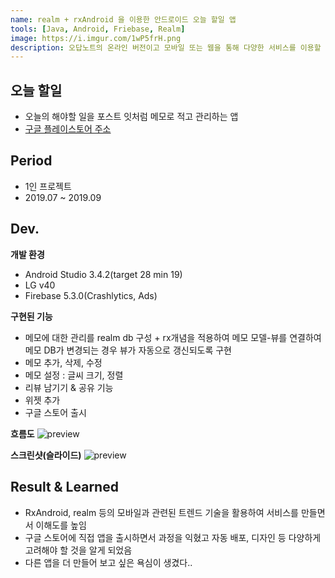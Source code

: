 ```yaml
---
name: realm + rxAndroid 을 이용한 안드로이드 오늘 할일 앱
tools: [Java, Android, Friebase, Realm]
image: https://i.imgur.com/1wP5frH.png
description: 오답노트의 온라인 버전이고 모바일 또는 웹을 통해 다양한 서비스를 이용할 수 있습니다.
---
```


## 오늘 할일
- 오늘의 해야할 일을 포스트 잇처럼 메모로 적고 관리하는 앱
- [구글 플레이스토어 주소](https://play.google.com/store/apps/details?id=com.js.memo&hl=ko)


## Period
- 1인 프로젝트
- 2019.07 ~ 2019.09

## Dev.
**개발 환경**
- Android Studio 3.4.2(target 28 min 19)
- LG v40
- Firebase 5.3.0(Crashlytics, Ads)

**구현된 기능**
- 메모에 대한 관리를 realm db 구성 + rx개념을 적용하여 메모 모델-뷰를 연결하여 메모 DB가 변경되는 경우 뷰가 자동으로 갱신되도록 구현
- 메모 추가, 삭제, 수정
- 메모 설정 : 글씨 크기, 정렬
- 리뷰 남기기 & 공유 기능
- 위젯 추가
- 구글 스토어 출시

**흐름도**
![preview](https://i.imgur.com/NqtYKvF.png)

**스크린샷(슬라이드)**
![preview](https://i.imgur.com/1wP5frH.png)


## Result & Learned
- RxAndroid, realm 등의 모바일과 관련된 트렌드 기술을 활용하여 서비스를 만들면서 이해도를 높임
- 구글 스토어에 직접 앱을 출시하면서 과정을 익혔고 자동 배포, 디자인 등 다양하게 고려해야 할 것을 알게 되었음
- 다른 앱을 더 만들어 보고 싶은 욕심이 생겼다..